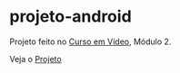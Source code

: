 # projeto-android
 Projeto feito no <a href="https://www.cursoemvideo.com">Curso em Vídeo</a>, Módulo 2.

<p>Veja o <a href="https://maluwhoo.github.io/projeto-android/">Projeto</a></p>